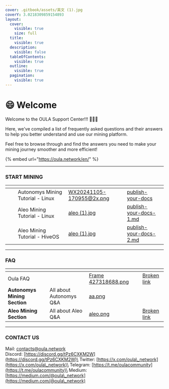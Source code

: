 ```yaml
---
cover: .gitbook/assets/英文 (1).jpg
coverY: 3.0218309859154893
layout:
  cover:
    visible: true
    size: full
  title:
    visible: true
  description:
    visible: false
  tableOfContents:
    visible: true
  outline:
    visible: true
  pagination:
    visible: true
---
```


# 😄 Welcome

Welcome to the OULA Support Center!!! :clap::clap::clap:

Here, we've compiled a list of frequently asked questions and their answers to help you better understand and use our mining platform.&#x20;

Feel free to browse through and find the answers you need to make your mining journey smoother and more efficient!&#x20;

{% embed url="https://oula.network/en/" %}

***

### START MINING

<table data-view="cards"><thead><tr><th></th><th></th><th></th><th data-hidden data-card-cover data-type="files"></th><th data-hidden data-card-target data-type="content-ref"></th></tr></thead><tbody><tr><td></td><td></td><td>Autonomys Mining Tutorial - Linux</td><td><a href=".gitbook/assets/WX20241105-170955@2x.png">WX20241105-170955@2x.png</a></td><td><a href="start-mining/publish-your-docs/">publish-your-docs</a></td></tr><tr><td></td><td></td><td>Aleo Mining Tutorial - Linux</td><td><a href=".gitbook/assets/aleo (1).jpg">aleo (1).jpg</a></td><td><a href="start-mining/publish-your-docs-1.md">publish-your-docs-1.md</a></td></tr><tr><td></td><td></td><td>Aleo Mining Tutorial - HiveOS</td><td><a href=".gitbook/assets/aleo (1).jpg">aleo (1).jpg</a></td><td><a href="start-mining/publish-your-docs-2.md">publish-your-docs-2.md</a></td></tr></tbody></table>

***

### FAQ

<table data-view="cards"><thead><tr><th></th><th></th><th data-hidden data-card-cover data-type="files"></th><th data-hidden></th><th data-hidden data-card-target data-type="content-ref"></th></tr></thead><tbody><tr><td>Oula FAQ</td><td></td><td><a href=".gitbook/assets/Frame 427318688.png">Frame 427318688.png</a></td><td></td><td><a href="broken-reference">Broken link</a></td></tr><tr><td><strong>Autonomys Mining Section</strong></td><td>All about Autonomys Q&#x26;A</td><td><a href=".gitbook/assets/aa.png">aa.png</a></td><td></td><td></td></tr><tr><td><strong>Aleo Mining Section</strong></td><td>All about Aleo Q&#x26;A</td><td><a href=".gitbook/assets/aleo.png">aleo.png</a></td><td></td><td><a href="broken-reference">Broken link</a></td></tr></tbody></table>

***

### CONTACT US

Mail: contacts@oula.network\
Discord: [https://discord.gg/tPz6CXKM2W](https://discord.gg/tPz6CXKM2W)\
Twitter: [https://x.com/oula\_network](https://x.com/oula\_network)\
Telegram: [https://t.me/oulacommunity](https://t.me/oulacommunity)\
Medium: [https://medium.com/@oula\_network](https://medium.com/@oula\_network)



